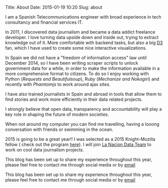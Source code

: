Title: About
Date: 2015-01-19 10:20
Slug: about

I am a Spanish Telecommunications engineer with broad experience in tech consultancy and financial services IT. 

In 2011, I discovered data journalism and became a data addict freelance developer. I love turning data upside down and inside out, trying to extract knowledge out of it. More comfortable with backend tasks, but also a big [D3](http://d3js.org/) fan, which I have used to create some nice interactive visualizations.

In Spain we did not have a "freedom of information access" law until December 2014, so I have been writing scraper scripts to unlock government data for a while, in order to make the information available in a more comprehensive format to citizens. To do so I enjoy working with Python (_Requests and Beautifulsoup_), Ruby (_Mechanize and Nokogiri_) and recently with _Phamtomjs_ to work around ajax sites.

I have also trained journalists in Spain and abroad in tools that allow them to find stories and work more efficiently in their data related projects. 

I strongly believe that open data, transparency and accountability will play a key role in shaping the future of modern societies. 

When not around my computer you can find me travelling, having a looong conversation with friends or swimming in the ocean.

2015 is going to be a great year!! I was selected as a 2015 Knight-Mozilla fellow ( check out the program [here](http://opennews.org/what/fellowships/)). I will join [La Nacion Data Team](https://twitter.com/lndata) to work on cool data journalism projects.

This blog has been set up to share my experience throughout this year, please feel free to contact me through social media or by [email](mailto:juan.elosua@gmail.com)

This blog has been set up to share my experience throughout this year, please feel free to contact me through social media or by [email](mailto:juan.elosua@gmail.com)

